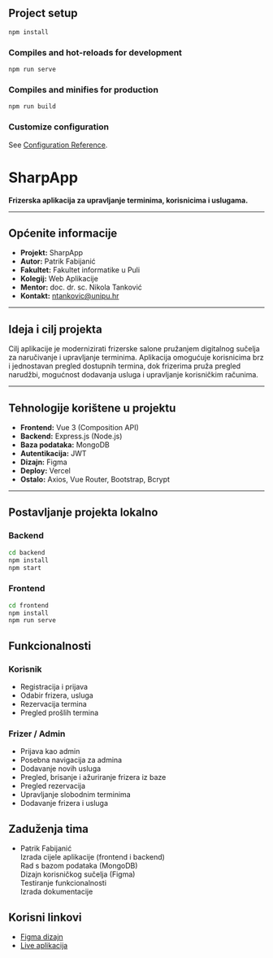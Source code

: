 

## Project setup
```
npm install
```

### Compiles and hot-reloads for development
```
npm run serve
```

### Compiles and minifies for production
```
npm run build
```

### Customize configuration
See [Configuration Reference](https://cli.vuejs.org/config/).


# SharpApp

**Frizerska aplikacija za upravljanje terminima, korisnicima i uslugama.**

---

## Općenite informacije

- **Projekt:** SharpApp  
- **Autor:** Patrik Fabijanić   
- **Fakultet:** Fakultet informatike u Puli  
- **Kolegij:** Web Aplikacije  
- **Mentor:** doc. dr. sc. Nikola Tanković  
- **Kontakt:** ntankovic@unipu.hr

---

## Ideja i cilj projekta

Cilj aplikacije je modernizirati frizerske salone pružanjem digitalnog sučelja za naručivanje i upravljanje terminima. Aplikacija omogućuje korisnicima brz i jednostavan pregled dostupnih termina, dok frizerima pruža pregled narudžbi, mogućnost dodavanja usluga i upravljanje korisničkim računima.

---

## Tehnologije korištene u projektu

- **Frontend:** Vue 3 (Composition API)
- **Backend:** Express.js (Node.js)
- **Baza podataka:** MongoDB 
- **Autentikacija:** JWT 
- **Dizajn:** Figma
- **Deploy:** Vercel   
- **Ostalo:** Axios, Vue Router, Bootstrap, Bcrypt

---

## Postavljanje projekta lokalno

### Backend

```bash
cd backend
npm install
npm start
```

### Frontend

```bash
cd frontend
npm install
npm run serve
```

## Funkcionalnosti

### Korisnik
- Registracija i prijava
- Odabir frizera, usluga
- Rezervacija termina
- Pregled prošlih termina


### Frizer / Admin
- Prijava kao admin
- Posebna navigacija za admina
- Dodavanje novih usluga
- Pregled, brisanje i ažuriranje frizera iz baze 
- Pregled rezervacija
- Upravljanje slobodnim terminima
- Dodavanje frizera i usluga

## Zaduženja tima

- Patrik Fabijanić  
  Izrada cijele aplikacije (frontend i backend)  
  Rad s bazom podataka (MongoDB)  
  Dizajn korisničkog sučelja (Figma)  
  Testiranje funkcionalnosti  
  Izrada dokumentacije

## Korisni linkovi

- [Figma dizajn](https://www.figma.com/design/n9YT41Kk3k3lnt2wh1ymeg/Untitled?node-id=0-1&t=IUvxg9bdMVRbulmC-1)  
- [Live aplikacija](frontend-patrikf1s-projects.vercel.app)  




